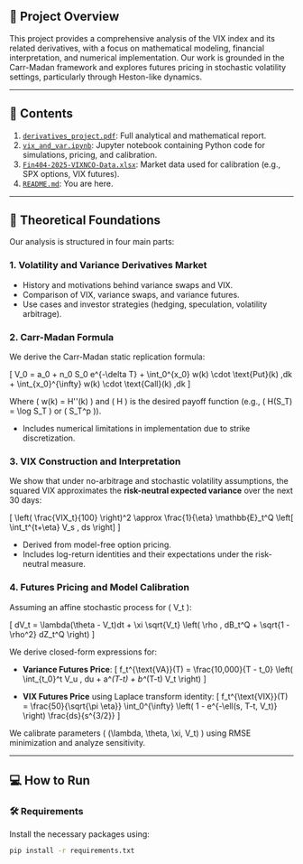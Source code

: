 ## 🧠 Project Overview

This project provides a comprehensive analysis of the VIX index and its related derivatives, with a focus on mathematical modeling, financial interpretation, and numerical implementation. Our work is grounded in the Carr-Madan framework and explores futures pricing in stochastic volatility settings, particularly through Heston-like dynamics.

---

## 🧾 Contents

1. [`derivatives_project.pdf`](./derivatives_project.pdf): Full analytical and mathematical report.
2. [`vix_and_var.ipynb`](./vix_and_var.ipynb): Jupyter notebook containing Python code for simulations, pricing, and calibration.
3. [`Fin404-2025-VIXNCO-Data.xlsx`](./Fin404-2025-VIXNCO-Data.xlsx): Market data used for calibration (e.g., SPX options, VIX futures).
5. [`README.md`](./README.md): You are here.

---

## 📘 Theoretical Foundations

Our analysis is structured in four main parts:

### 1. Volatility and Variance Derivatives Market

- History and motivations behind variance swaps and VIX.
- Comparison of VIX, variance swaps, and variance futures.
- Use cases and investor strategies (hedging, speculation, volatility arbitrage).

### 2. Carr-Madan Formula

We derive the Carr-Madan static replication formula:

\[
V_0 = a_0 + n_0 S_0 e^{-\delta T} + \int_0^{x_0} w(k) \cdot \text{Put}(k) \,dk + \int_{x_0}^{\infty} w(k) \cdot \text{Call}(k) \,dk
\]

Where \( w(k) = H''(k) \) and \( H \) is the desired payoff function (e.g., \( H(S_T) = \log S_T \) or \( S_T^p \)).

- Includes numerical limitations in implementation due to strike discretization.

### 3. VIX Construction and Interpretation

We show that under no-arbitrage and stochastic volatility assumptions, the squared VIX approximates the **risk-neutral expected variance** over the next 30 days:

\[
\left( \frac{VIX_t}{100} \right)^2 \approx \frac{1}{\eta} \mathbb{E}_t^Q \left[ \int_t^{t+\eta} V_s \, ds \right]
\]

- Derived from model-free option pricing.
- Includes log-return identities and their expectations under the risk-neutral measure.

### 4. Futures Pricing and Model Calibration

Assuming an affine stochastic process for \( V_t \):

\[
dV_t = \lambda(\theta - V_t)dt + \xi \sqrt{V_t} \left( \rho \, dB_t^Q + \sqrt{1 - \rho^2} dZ_t^Q \right)
\]

We derive closed-form expressions for:

- **Variance Futures Price**:
  \[
  f_t^{\text{VA}}(T) = \frac{10,000}{T - t_0} \left( \int_{t_0}^t V_u \, du + a^*(T-t) + b^*(T-t) V_t \right)
  \]

- **VIX Futures Price** using Laplace transform identity:
  \[
  f_t^{\text{VIX}}(T) = \frac{50}{\sqrt{\pi \eta}} \int_0^{\infty} \left( 1 - e^{-\ell(s, T-t, V_t)} \right) \frac{ds}{s^{3/2}}
  \]

We calibrate parameters \( (\lambda, \theta, \xi, V_t) \) using RMSE minimization and analyze sensitivity.

---

## 💻 How to Run

### 🛠️ Requirements

Install the necessary packages using:

```bash
pip install -r requirements.txt
